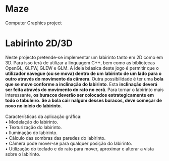 # Maze

Computer Graphics project
<br>

# Labirinto 2D/3D

Neste projecto pretende-se implementar um labirinto tanto em 2D como em 3D. Para isso terá
de utilizar a linguagem C++, bem como as bibliotecas OpenGL, GLFW, GLEW e GLM. A ideia báasica deste jogo é permitir que o **utilizador navegue (ou se mova) dentro de um labirinto de um lado para o outro através do movimento da câmera**. Outra possibilidade é ter uma **bola que se move conforme a inclinação do labirinto**. Esta **inclinação deverá ser feita através do movimento do rato no ecrã**. Para tornar o labirinto mais interessante, **os buracos deverão ser colocados estrategicamente em todo o tabuleiro**. **Se a bola cair nalgum desses buracos, deve começar de novo no início do labirinto**.
<br>
<br>Características da aplicação gráfica:
<br>• Modelação do labirinto.
<br>• Texturização do labirinto.
<br>• Iluminação do labirinto.
<br>• Cálculo das sombras das paredes do labirinto.
<br>• Câmera pode mover-se para qualquer posição do labirinto.
<br>• Utilização do teclado e do rato para mover, aproximar e alterar a vista sobre o labirinto.
